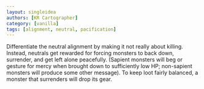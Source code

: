 ```yaml
---
layout: singleidea
authors: [KR Cartographer]
category: [vanilla]
tags: [alignment, neutral, pacification]
---
```

Differentiate the neutral alignment by making it not really about killing. Instead, neutrals get rewarded for forcing monsters to back down, surrender, and get left alone peacefully. (Sapient monsters will beg or gesture for mercy when brought down to sufficiently low HP; non-sapient monsters will produce some other message). To keep loot fairly balanced, a monster that surrenders will drop its gear.
